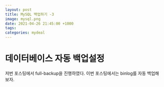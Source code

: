 ```yaml
---
layout: post
title: MySQL 백업하기 -3
image: mysql.png
date: 2021-04-26 21:45:00 +1000
tags:
categories: mydeal
---
```


# 데이터베이스 자동 백업설정  
저번 포스팅에서 full-backup을 진행하였다. 이번 포스팅에서는 binlog를 자동 백업해보자.  
